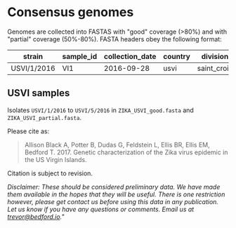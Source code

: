 # Consensus genomes

Genomes are collected into FASTAS with "good" coverage (>80%) and with "partial" coverage (50%-80%). FASTA headers obey the following format:

strain      | sample_id | collection_date | country | division    | location
----------- | --------- | --------------- | ------- | ----------- | --------
USVI/1/2016 | VI1       | 2016-09-28      | usvi    | saint_croix | saint_croix

## USVI samples

Isolates `USVI/1/2016` to `USVI/5/2016` in `ZIKA_USVI_good.fasta` and `ZIKA_USVI_partial.fasta`.

Please cite as:

> Allison Black A, Potter B, Dudas G, Feldstein L, Ellis BR, Ellis EM, Bedford T. 2017. Genetic characterization of the Zika virus epidemic in the US Virgin Islands.

Citation is subject to revision.

_Disclaimer: These should be considered preliminary data. We have made them available in the hopes that they will be useful. There is one restriction however, please get contact us before using this data in any publication. Let us know if you have any questions or comments. Email us at trevor@bedford.io."_
